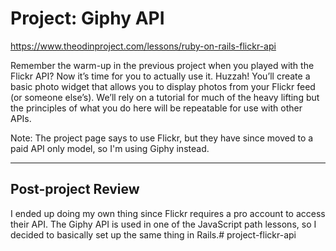 # Project: Giphy API

https://www.theodinproject.com/lessons/ruby-on-rails-flickr-api

Remember the warm-up in the previous project when you played with the Flickr API? Now it’s time for you to actually use it. Huzzah! You’ll create a basic photo widget that allows you to display photos from your Flickr feed (or someone else’s). We’ll rely on a tutorial for much of the heavy lifting but the principles of what you do here will be repeatable for use with other APIs.

Note: The project page says to use Flickr, but they have since moved to a paid API only model, so I'm using Giphy instead.

---

## Post-project Review

I ended up doing my own thing since Flickr requires a pro account to access their API. The Giphy API is used in one of the JavaScript path lessons, so I decided to basically set up the same thing in Rails.# project-flickr-api
